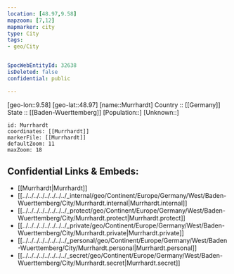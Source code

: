 ```yaml
---
location: [48.97,9.58] 
mapzoom: [7,12] 
mapmarker: city 
type: City
tags:
- geo/City


SpocWebEntityId: 32638
isDeleted: false
confidential: public

---
```

[geo-lon::9.58] 
[geo-lat::48.97] 
[name::Murrhardt] 
Country :: [[Germany]]  
State :: [[Baden-Wuerttemberg]] 
[Population::] 
[Unknown::] 


```leaflet
id: Murrhardt
coordinates: [[Murrhardt]] 
markerFile: [[Murrhardt]] 
defaultZoom: 11 
maxZoom: 18
```


## Confidential Links & Embeds: 
- [[Murrhardt|Murrhardt]]  
- [[../../../../../../../../_internal/geo/Continent/Europe/Germany/West/Baden-Wuerttemberg/City/Murrhardt.internal|Murrhardt.internal]] 
- [[../../../../../../../../_protect/geo/Continent/Europe/Germany/West/Baden-Wuerttemberg/City/Murrhardt.protect|Murrhardt.protect]] 
- [[../../../../../../../../_private/geo/Continent/Europe/Germany/West/Baden-Wuerttemberg/City/Murrhardt.private|Murrhardt.private]] 
- [[../../../../../../../../_personal/geo/Continent/Europe/Germany/West/Baden-Wuerttemberg/City/Murrhardt.personal|Murrhardt.personal]] 
- [[../../../../../../../../_secret/geo/Continent/Europe/Germany/West/Baden-Wuerttemberg/City/Murrhardt.secret|Murrhardt.secret]] 
